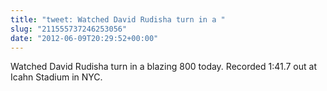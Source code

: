 ```yaml
---
title: "tweet: Watched David Rudisha turn in a "
slug: "211555737246253056"
date: "2012-06-09T20:29:52+00:00"
---
```

Watched David Rudisha turn in a blazing 800 today. Recorded 1:41.7 out at Icahn Stadium in NYC.